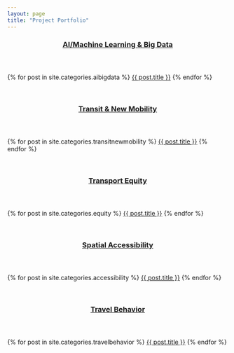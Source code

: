 ```yaml
---
layout: page
title: "Project Portfolio"
---
```

 
<article>
 <header><h3><a href="https://jacobyan0.github.io/aibigdata">AI/Machine Learning & Big Data</a></h3></header>
 
{% for post in site.categories.aibigdata %}
  <a href="{{ post.url | relative_url }}">{{ post.title }}</a>
{% endfor %}
</article>

<br>

<article>
  <header><h3><a href="https://jacobyan0.github.io/transitnewmobility">Transit & New Mobility</a></h3></header>

{% for post in site.categories.transitnewmobility %}
  <a href="{{ post.url | relative_url }}">{{ post.title }}</a>
{% endfor %}
</article>

<br>

<article>
 <header><h3><a href="https://jacobyan0.github.io/equity">Transport Equity</a></h3></header>

{% for post in site.categories.equity %}
  <a href="{{ post.url | relative_url }}">{{ post.title }}</a>
{% endfor %}
</article>

<br>

<article>
 <header><h3><a href="https://jacobyan0.github.io/accessibility">Spatial Accessibility</a></h3></header>

{% for post in site.categories.accessibility %}
  <a href="{{ post.url | relative_url }}">{{ post.title }}</a>
{% endfor %}
</article>

<br>

<article>
 <header><h3><a href="https://jacobyan0.github.io/travelbehavior">Travel Behavior</a></h3></header>

{% for post in site.categories.travelbehavior %}
  <a href="{{ post.url | relative_url }}">{{ post.title }}</a>
{% endfor %}
</article>
